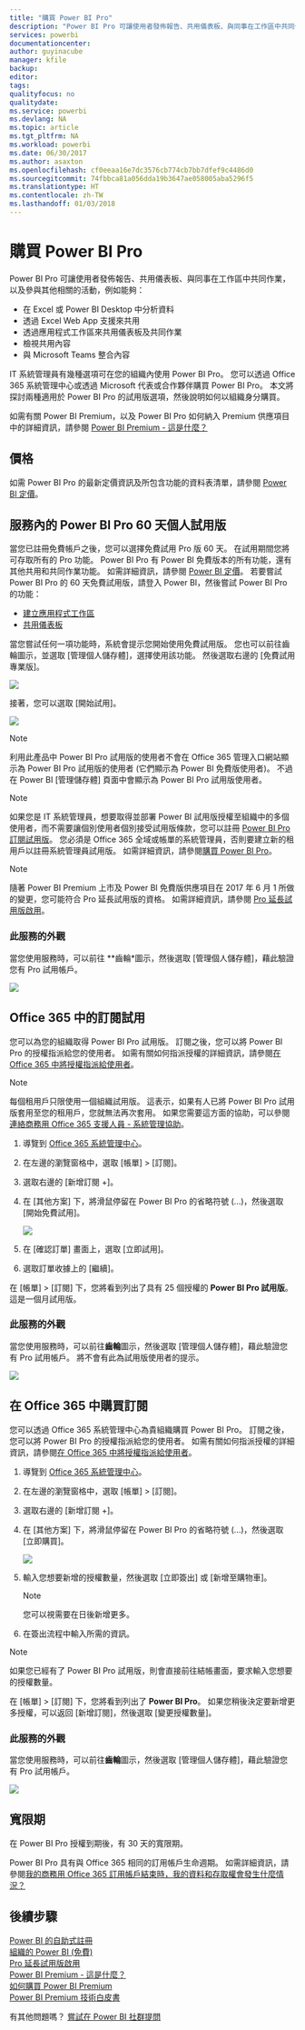 ```yaml
---
title: "購買 Power BI Pro"
description: "Power BI Pro 可讓使用者發佈報告、共用儀表板、與同事在工作區中共同作業，以及參與其他相關的活動。"
services: powerbi
documentationcenter: 
author: guyinacube
manager: kfile
backup: 
editor: 
tags: 
qualityfocus: no
qualitydate: 
ms.service: powerbi
ms.devlang: NA
ms.topic: article
ms.tgt_pltfrm: NA
ms.workload: powerbi
ms.date: 06/30/2017
ms.author: asaxton
ms.openlocfilehash: cf0eeaa16e7dc3576cb774cb7bb7dfef9c4486d0
ms.sourcegitcommit: 74fbbca81a056dda19b3647ae058005aba5296f5
ms.translationtype: HT
ms.contentlocale: zh-TW
ms.lasthandoff: 01/03/2018
---
```

# <a name="purchasing-power-bi-pro"></a>購買 Power BI Pro
Power BI Pro 可讓使用者發佈報告、共用儀表板、與同事在工作區中共同作業，以及參與其他相關的活動，例如能夠：

* 在 Excel 或 Power BI Desktop 中分析資料
* 透過 Excel Web App 支援來共用
* 透過應用程式工作區來共用儀表板及共同作業
* 檢視共用內容
* 與 Microsoft Teams 整合內容

IT 系統管理員有幾種選項可在您的組織內使用 Power BI Pro。 您可以透過 Office 365 系統管理中心或透過 Microsoft 代表或合作夥伴購買 Power BI Pro。 本文將探討兩種適用於 Power BI Pro 的試用版選項，然後說明如何以組織身分購買。

如需有關 Power BI Premium，以及 Power BI Pro 如何納入 Premium 供應項目中的詳細資訊，請參閱 [Power BI Premium - 這是什麼？](service-premium.md)

## <a name="pricing"></a>價格
如需 Power BI Pro 的最新定價資訊及所包含功能的資料表清單，請參閱 [Power BI 定價](https://powerbi.microsoft.com/pricing/)。

## <a name="in-service-power-bi-pro-60-day-trial-for-individuals"></a>服務內的 Power BI Pro 60 天個人試用版
當您已註冊免費帳戶之後，您可以選擇免費試用 Pro 版 60 天。 在試用期間您將可存取所有的 Pro 功能。 Power BI Pro 有 Power BI 免費版本的所有功能，還有其他共用和共同作業功能。 如需詳細資訊，請參閱 [Power BI 定價](https://powerbi.microsoft.com/pricing)。 若要嘗試 Power BI Pro 的 60 天免費試用版，請登入 Power BI，然後嘗試 Power BI Pro 的功能：

* [建立應用程式工作區](service-create-distribute-apps.md)
* [共用儀表板](service-share-dashboards.md)

當您嘗試任何一項功能時，系統會提示您開始使用免費試用版。 您也可以前往齒輪圖示，並選取 [管理個人儲存體]，選擇使用該功能。 然後選取右邊的 [免費試用專業版]。

![](media/service-admin-purchasing-power-bi-pro/powerbi-pro-trial1.png)

接著，您可以選取 [開始試用]。

![](media/service-admin-purchasing-power-bi-pro/powerbi-pro-trial2.png)

> [!NOTE]
> 利用此產品中 Power BI Pro 試用版的使用者不會在 Office 365 管理入口網站顯示為 Power BI Pro 試用版的使用者 (它們顯示為 Power BI 免費版使用者)。 不過在 Power BI [管理儲存體]  頁面中會顯示為 Power BI Pro 試用版使用者。

> [!NOTE]
> 如果您是 IT 系統管理員，想要取得並部署 Power BI 試用版授權至組織中的多個使用者，而不需要讓個別使用者個別接受試用版條款，您可以註冊 [Power BI Pro 訂閱試用版](https://portal.office.com/Signup/MainSignup15.aspx?OfferId=d59682f3-3e3b-4686-9c00-7c7c1c736085&dl=POWER_BI_PRO)。 您必須是 Office 365 全域或帳單的系統管理員，否則要建立新的租用戶以註冊系統管理員試用版。 如需詳細資訊，請參閱[購買 Power BI Pro](service-admin-purchasing-power-bi-pro.md)。

> [!NOTE]
> 隨著 Power BI Premium 上市及 Power BI 免費版供應項目在 2017 年 6 月 1 所做的變更，您可能符合 Pro 延長試用版的資格。 如需詳細資訊，請參閱 [Pro 延長試用版啟用](service-extended-pro-trial.md)。

### <a name="what-this-looks-like-within-the-service"></a>此服務的外觀
當您使用服務時，可以前往 **齒輪*圖示，然後選取 [管理個人儲存體]，藉此驗證您有 Pro 試用帳戶。

![](media/service-admin-purchasing-power-bi-pro/powerbi-pro-trial3.png)

## <a name="subscription-trial-in-office-365"></a>Office 365 中的訂閱試用
您可以為您的組織取得 Power BI Pro 試用版。 訂閱之後，您可以將 Power BI Pro 的授權指派給您的使用者。 如需有關如何指派授權的詳細資訊，請參閱[在 Office 365 中將授權指派給使用者](https://support.office.com/article/Assign-or-unassign-licenses-for-Office-365-for-business-997596b5-4173-4627-b915-36abac6786dc)。

> [!NOTE]
> 每個租用戶只限使用一個組織試用版。 這表示，如果有人已將 Power BI Pro 試用版套用至您的租用戶，您就無法再次套用。 如果您需要這方面的協助，可以參閱[連絡商務用 Office 365 支援人員 - 系統管理協助](https://support.office.microsoft.com/article/Contact-Office-365-for-business-support-Admin-Help-32a17ca7-6fa0-4870-8a8d-e25ba4ccfd4b?CorrelationId=552bbf37-214f-4202-80cb-b94240dcd671&ui=en-US&rs=en-US&ad=US#BKMK_call_support)。
> 

1. 導覽到 [Office 365 系統管理中心](https://portal.office.com/admin/default.aspx)。
2. 在左邊的瀏覽窗格中，選取 [帳單] > [訂閱]。
3. 選取右邊的 [新增訂閱 +]。
4. 在 [其他方案] 下，將滑鼠停留在 Power BI Pro 的省略符號 (...)，然後選取 [開始免費試用]。
   
    ![](media/service-admin-purchasing-power-bi-pro/organization-pro-trial1.png)
5. 在 [確認訂單] 畫面上，選取 [立即試用]。
6. 選取訂單收據上的 [繼續]。

在 [帳單] > [訂閱] 下，您將看到列出了具有 25 個授權的 **Power BI Pro 試用版**。 這是一個月試用版。

### <a name="what-this-looks-like-within-the-service"></a>此服務的外觀
當您使用服務時，可以前往**齒輪**圖示，然後選取 [管理個人儲存體]，藉此驗證您有 Pro 試用帳戶。 將不會有此為試用版使用者的提示。

![](media/service-admin-purchasing-power-bi-pro/powerbi-pro3.png)

## <a name="purchase-subscription-in-office-365"></a>在 Office 365 中購買訂閱
您可以透過 Office 365 系統管理中心為貴組織購買 Power BI Pro。 訂閱之後，您可以將 Power BI Pro 的授權指派給您的使用者。 如需有關如何指派授權的詳細資訊，請參閱[在 Office 365 中將授權指派給使用者](https://support.office.com/article/Assign-or-unassign-licenses-for-Office-365-for-business-997596b5-4173-4627-b915-36abac6786dc)。

1. 導覽到 [Office 365 系統管理中心](https://portal.office.com/admin/default.aspx)。
2. 在左邊的瀏覽窗格中，選取 [帳單] > [訂閱]。
3. 選取右邊的 [新增訂閱 +]。
4. 在 [其他方案] 下，將滑鼠停留在 Power BI Pro 的省略符號 (...)，然後選取 [立即購買]。
   
    ![](media/service-admin-purchasing-power-bi-pro/organization-pro1.png)
5. 輸入您想要新增的授權數量，然後選取 [立即簽出] 或 [新增至購物車]。
   
   > [!NOTE]
   > 您可以視需要在日後新增更多。
   > 
   > 
6. 在簽出流程中輸入所需的資訊。

> [!NOTE]
> 如果您已經有了 Power BI Pro 試用版，則會直接前往結帳畫面，要求輸入您想要的授權數量。
> 
> 

在 [帳單] > [訂閱] 下，您將看到列出了 **Power BI Pro**。 如果您稍後決定要新增更多授權，可以返回 [新增訂閱]，然後選取 [變更授權數量]。

### <a name="what-this-looks-like-within-the-service"></a>此服務的外觀
當您使用服務時，可以前往**齒輪**圖示，然後選取 [管理個人儲存體]，藉此驗證您有 Pro 試用帳戶。

![](media/service-admin-purchasing-power-bi-pro/powerbi-pro3.png)

## <a name="grace-period"></a>寬限期
在 Power BI Pro 授權到期後，有 30 天的寬限期。 

Power BI Pro 具有與 Office 365 相同的訂用帳戶生命週期。 如需詳細資訊，請參閱[我的商務用 Office 365 訂用帳戶結束時，我的資料和存取權會發生什麼情況？](https://support.office.com/en-us/article/What-happens-to-my-data-and-access-when-my-Office-365-for-business-subscription-ends-4436582f-211a-45ec-b72e-33647f97d8a3)

## <a name="next-steps"></a>後續步驟
[Power BI 的自助式註冊](service-self-service-signup-for-power-bi.md)  
[組織的 Power BI (免費)](service-admin-service-free-in-your-organization.md)  
[Pro 延長試用版啟用](service-extended-pro-trial.md)  
[Power BI Premium - 這是什麼？](service-premium.md)  
[如何購買 Power BI Premium](service-admin-premium-purchase.md)  
[Power BI Premium 技術白皮書](https://aka.ms/pbipremiumwhitepaper)  

有其他問題嗎？ [嘗試在 Power BI 社群提問](http://community.powerbi.com/)

